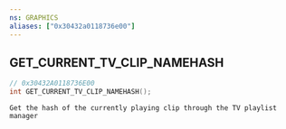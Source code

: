 ```yaml
---
ns: GRAPHICS
aliases: ["0x30432a0118736e00"]
---
```

## GET_CURRENT_TV_CLIP_NAMEHASH

```c
// 0x30432A0118736E00
int GET_CURRENT_TV_CLIP_NAMEHASH();
```

```
Get the hash of the currently playing clip through the TV playlist manager
```
